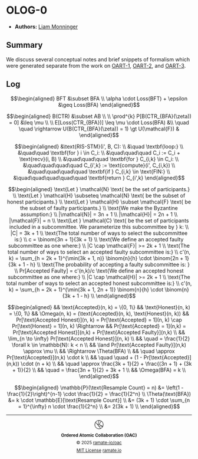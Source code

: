 # OLOG-0
- **Authors:** [Liam Monninger](mailto:liam@ramate.io)

## Summary
We discuss several conceptual notes and brief snippets of formalism which were generated separate from the work on [OART-1](/oart/oera-000-000-000-dulan/oart-000-000-0001/README.md), [OART-2](/oart/oera-000-000-000-dulan/oart-000-000-0002/README.md), and [OART-3](/oart/oera-000-000-000-dulan/oart-000-000-0003/README.md).

## Log

```math
\begin{aligned}
BFT &\subset BFA \\
\alpha \cdot Loss(BFT) + \epsilon &\geq Loss(BFA)
\end{aligned}
```

```math
\begin{aligned}
B(CTR) &\subset AB \\
\\
\prod^{k} P[B(CTR_{BFA}(\zeta)) = 0] &\leq \mu \\
\\
E[Loss(CTR_{BFA})] \leq \mu \cdot Loss(BFA) &\\
\quad \quad \rightarrow U(B(CTR_{BFA}(\zeta)) = 1) \gt U(\mathcal{F}) &
\end{aligned}
```

```math
\begin{aligned}
&\text{RIS-STM}(i', B, C): \\
&\quad \textbf{loop:} \\
&\quad\quad \textbf{for } i \in C_i: \\
&\quad\quad\quad C_i := C_i + \text{recv}(i, B) \\
&\quad\quad\quad \textbf{for } C_{i,k} \in C_i: \\
&\quad\quad\quad\quad C_{i',k} := \text{compute}(i', C_{i,k}) \\
&\quad\quad\quad\quad \textbf{if } C_{i,k} \in \text{FIN:} \\
&\quad\quad\quad\quad\quad \textbf{return } C_{i',k}
\end{aligned}
```

```math
\begin{aligned}
\text{Let } \mathcal{N} \text{ be the set of participants.} \\
\text{Let } \mathcal{H} \subseteq \mathcal{N} \text{ be the subset of honest participants.} \\
\text{Let } \mathcal{H} \subset \mathcal{F} \text{ be the subset of faulty participants.} \\

\text{We make the Byzantine assumption:} \\
|\mathcal{N}| = 3n + 1 \\
|\mathcal{H}| = 2n + 1 \\
|\mathcal{F}| = n \\

\text{Let } \mathcal{C} \text{ be the set of participants included in a subcommittee. We parameterize this subcommittee by } k: \\

|C| = 3k + 1 \\

\text{The total number of ways to select the subcommittee is:} \\

c = \binom{3n + 1}{3k + 1} \\

\text{We define an accepted faulty subcommittee as one where:} \\

|C \cap \mathcal{F}| >= 2k + 1 \\

\text{The total number of ways to select an accepted faulty subcommittee is:} \\

c'(n, k) = \sum_{h = 2k + 1}^{\min(3k + 1, n)} \binom{n}{h} \cdot \binom{2n + 1}{3k + 1 - h} \\

\text{The probability of accepting a faulty subcommittee is: } \\

Pr[Accepted Faulty] = c'(n,k)/c

\text{We define an accepted honest subcommittee as one where:} \\

|C \cap \mathcal{H}| >= 2k + 1 \\

\text{The total number of ways to select an accepted honest subcommittee is:} \\

c'(n, k) = \sum_{h = 2k + 1}^{\min(3k + 1, 2n + 1)} \binom{n}{h} \cdot \binom{n}{3k + 1 - h} \\
\end{aligned}
```

```math
\begin{aligned}
&& \text{Accepted}(n, k) = \{0, 1\}
&& \text{Honest}(n, k) = \{0, 1\}
&& \Omega(n, k) = (\text{Accepted}(n, k), \text{Honest}(n, k))
&& Pr[\text(Accepted Honest)](n, k) = Pr[\text{Accepted} = 1](n, k) \cap Pr[\text{Honest} = 1](n, k) \Rightarrow
&& Pr[\text{Accepted} = 1](n,k) = Pr[\text{Accepted Honest}](n,k) + Pr[\text{Accepted Faulty}](n,k) \\
&& \lim_{n \to \infty} Pr[\text{Accepted Honest}](n, k) \\
&& \quad = \frac{1}{2} \forall k \in \mathbb{N}: k < n \\
&& \land Pr[\text{Accepted Faulty}](n,k) \approx \mu \\
&& \Rightarrow \Theta(BFA) \\
&& \quad \approx Pr[\text{Accepted}](n,k) \cdot k \\
&& \quad \quad + (1 - Pr[\text{Accepted}](n,k)) \cdot (n + k)  \\
&& \quad \approx \frac{3k + 1}{2} + \frac{(3n + 1) + (3k + 1)}{2} \\
&& \quad = \frac{3n + 1}{2} + 3k + 1 \\

&& \Omega(BFA) = k \\
\end{aligned}
```

```math
\begin{aligned}
\mathbb{P}(\text{Resample Count} = n) &= \left(1 - \frac{1}{2}\right)^{n-1} \cdot \frac{1}{2} = \frac{1}{2^n} \\
\Theta(\text{BFA}) &= k \cdot \mathbb{E}[\text{Resample Count}] \\
&= (3k + 1) \cdot \sum_{n = 1}^{\infty} n \cdot \frac{1}{2^n} \\
&= 2(3k + 1) \\
\end{aligned}
```

<!--OAC FOOTER: DO NOT REMOVE THIS LINE-->
---

<div align="center">
  <a href="https://github.com/ramate-io/oac">
    <picture>
      <source srcset="/assets/oac-inverted-transparent.png" media="(prefers-color-scheme: dark)">
      <img height="24" src="/assets/oac-transparent.png" alt="OAC"/>
    </picture>
  </a>
  <br/>
  <sub>
    <b>Ordered Atomic Collaboration (OAC)</b>
    <br/>
    &copy; 2025 <a href="https://github.com/ramate-io/oac">ramate-io/oac</a>
    <br/>
    <a href="https://github.com/ramate-io/oac/blob/main/LICENSE">MIT License</a>
    <a href="https://www.ramate.io">ramate.io</a>
  </sub>
</div>
